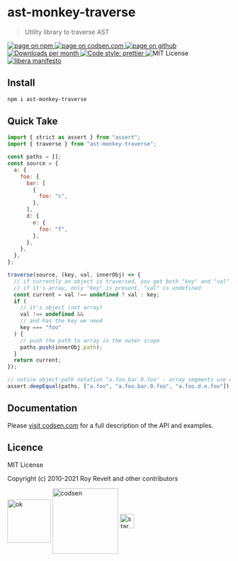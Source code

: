 # ast-monkey-traverse

> Utility library to traverse AST

<div class="package-badges">
  <a href="https://www.npmjs.com/package/ast-monkey-traverse" rel="nofollow noreferrer noopener">
    <img src="https://img.shields.io/badge/-npm-blue?style=flat-square" alt="page on npm">
  </a>
  <a href="https://codsen.com/os/ast-monkey-traverse" rel="nofollow noreferrer noopener">
    <img src="https://img.shields.io/badge/-codsen-blue?style=flat-square" alt="page on codsen.com">
  </a>
  <a href="https://github.com/codsen/codsen/tree/main/packages/ast-monkey-traverse" rel="nofollow noreferrer noopener">
    <img src="https://img.shields.io/badge/-github-blue?style=flat-square" alt="page on github">
  </a>
  <a href="https://npmcharts.com/compare/ast-monkey-traverse?interval=30" rel="nofollow noreferrer noopener" target="_blank">
    <img src="https://img.shields.io/npm/dm/ast-monkey-traverse.svg?style=flat-square" alt="Downloads per month">
  </a>
  <a href="https://prettier.io" rel="nofollow noreferrer noopener" target="_blank">
    <img src="https://img.shields.io/badge/code_style-prettier-brightgreen.svg?style=flat-square" alt="Code style: prettier">
  </a>
  <img src="https://img.shields.io/badge/licence-MIT-brightgreen.svg?style=flat-square" alt="MIT License">
  <a href="https://liberamanifesto.com" rel="nofollow noreferrer noopener" target="_blank">
    <img src="https://img.shields.io/badge/libera-manifesto-lightgrey.svg?style=flat-square" alt="libera manifesto">
  </a>
</div>

## Install

```bash
npm i ast-monkey-traverse
```

## Quick Take

```js
import { strict as assert } from "assert";
import { traverse } from "ast-monkey-traverse";

const paths = [];
const source = {
  a: {
    foo: {
      bar: [
        {
          foo: "c",
        },
      ],
      d: {
        e: {
          foo: "f",
        },
      },
    },
  },
};

traverse(source, (key, val, innerObj) => {
  // if currently an object is traversed, you get both "key" and "val"
  // if it's array, only "key" is present, "val" is undefined
  const current = val !== undefined ? val : key;
  if (
    // it's object (not array)
    val !== undefined &&
    // and has the key we need
    key === "foo"
  ) {
    // push the path to array in the outer scope
    paths.push(innerObj.path);
  }
  return current;
});

// notice object-path notation "a.foo.bar.0.foo" - array segments use dots too:
assert.deepEqual(paths, ["a.foo", "a.foo.bar.0.foo", "a.foo.d.e.foo"]);
```

## Documentation

Please [visit codsen.com](https://codsen.com/os/ast-monkey-traverse/) for a full description of the API and examples.

## Licence

MIT License

Copyright (c) 2010-2021 Roy Revelt and other contributors


<img src="https://codsen.com/images/png-codsen-ok.png" width="98" alt="ok" align="center"> <img src="https://codsen.com/images/png-codsen-1.png" width="148" alt="codsen" align="center"> <img src="https://codsen.com/images/png-codsen-star-small.png" width="32" alt="star" align="center">

